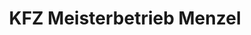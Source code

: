 ---
title: "KFZ Meisterbetrieb Menzel"
url: /eppstein/kfz-meisterbetrieb-menzel/
shop: Autowerkstatt
---